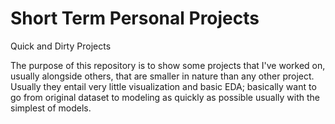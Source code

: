 # Short Term Personal Projects
Quick and Dirty Projects

The purpose of this repository is to show some projects that I've worked on, usually alongside others, that are smaller in nature than any other project.  Usually they entail very little visualization and basic EDA; basically want to go from original dataset to modeling as quickly as possible usually with the simplest of models.
